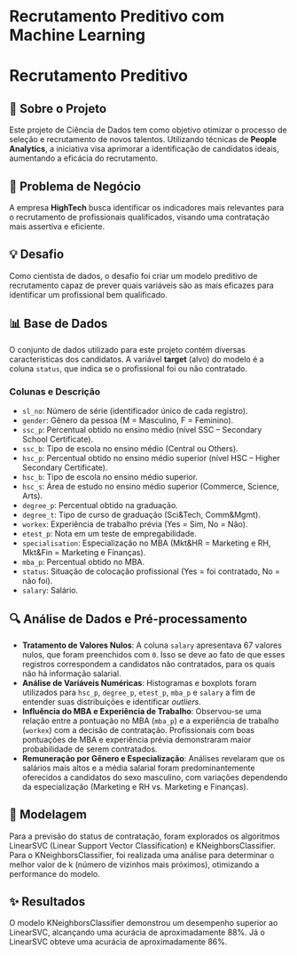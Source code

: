 # Recrutamento Preditivo com Machine Learning
# Recrutamento Preditivo


## 📄 Sobre o Projeto

Este projeto de Ciência de Dados tem como objetivo otimizar o processo de seleção e recrutamento de novos talentos. Utilizando técnicas de **People Analytics**, a iniciativa visa aprimorar a identificação de candidatos ideais, aumentando a eficácia do recrutamento.

## 🎯 Problema de Negócio

A empresa **HighTech** busca identificar os indicadores mais relevantes para o recrutamento de profissionais qualificados, visando uma contratação mais assertiva e eficiente.

## 💡 Desafio

Como cientista de dados, o desafio foi criar um modelo preditivo de recrutamento capaz de prever quais variáveis são as mais eficazes para identificar um profissional bem qualificado.

## 📊 Base de Dados

O conjunto de dados utilizado para este projeto contém diversas características dos candidatos. A variável **target** (alvo) do modelo é a coluna `status`, que indica se o profissional foi ou não contratado.

### Colunas e Descrição

  * `sl_no`: Número de série (identificador único de cada registro).
  * `gender`: Gênero da pessoa (M = Masculino, F = Feminino).
  * `ssc_p`: Percentual obtido no ensino médio (nível SSC – Secondary School Certificate).
  * `ssc_b`: Tipo de escola no ensino médio (Central ou Others).
  * `hsc_p`: Percentual obtido no ensino médio superior (nível HSC – Higher Secondary Certificate).
  * `hsc_b`: Tipo de escola no ensino médio superior.
  * `hsc_s`: Área de estudo no ensino médio superior (Commerce, Science, Arts).
  * `degree_p`: Percentual obtido na graduação.
  * `degree_t`: Tipo de curso de graduação (Sci\&Tech, Comm\&Mgmt).
  * `workex`: Experiência de trabalho prévia (Yes = Sim, No = Não).
  * `etest_p`: Nota em um teste de empregabilidade.
  * `specialisation`: Especialização no MBA (Mkt\&HR = Marketing e RH, Mkt\&Fin = Marketing e Finanças).
  * `mba_p`: Percentual obtido no MBA.
  * `status`: Situação de colocação profissional (Yes = foi contratado, No = não foi).
  * `salary`: Salário.

## 🔍 Análise de Dados e Pré-processamento

  * **Tratamento de Valores Nulos**: A coluna `salary` apresentava 67 valores nulos, que foram preenchidos com `0`. Isso se deve ao fato de que esses registros correspondem a candidatos não contratados, para os quais não há informação salarial.
  * **Análise de Variáveis Numéricas**: Histogramas e boxplots foram utilizados para `hsc_p`, `degree_p`, `etest_p`, `mba_p` e `salary` a fim de entender suas distribuições e identificar *outliers*.
  * **Influência do MBA e Experiência de Trabalho**: Observou-se uma relação entre a pontuação no MBA (`mba_p`) e a experiência de trabalho (`workex`) com a decisão de contratação. Profissionais com boas pontuações de MBA e experiência prévia demonstraram maior probabilidade de serem contratados.
  * **Remuneração por Gênero e Especialização**: Análises revelaram que os salários mais altos e a média salarial foram predominantemente oferecidos a candidatos do sexo masculino, com variações dependendo da especialização (Marketing e RH vs. Marketing e Finanças).

## 🤖 Modelagem

Para a previsão do status de contratação, foram explorados os algoritmos LinearSVC (Linear Support Vector Classification) e KNeighborsClassifier. Para o KNeighborsClassifier, foi realizada uma análise para determinar o melhor valor de k (número de vizinhos mais próximos), otimizando a performance do modelo.



## ✨ Resultados

O modelo KNeighborsClassifier demonstrou um desempenho superior ao LinearSVC, alcançando uma acurácia de aproximadamente 88%. Já o LinearSVC obteve uma acurácia de aproximadamente 86%.
